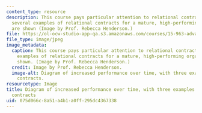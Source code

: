 ```yaml
---
content_type: resource
description: This course pays particular attention to relational contracts; here,
  several examples of relational contracts for a mature, high-performing organization
  are shown (Image by Prof. Rebecca Henderson.)
file: https://ol-ocw-studio-app-qa.s3.amazonaws.com/courses/15-963-advanced-strategy-spring-2008/075d066c8a51a4b1a0ff295dc4367338_15-963s08.jpg
file_type: image/jpeg
image_metadata:
  caption: This course pays particular attention to relational contracts; here, several
    examples of relational contracts for a mature, high-performing organization are
    shown. (Image by Prof. Rebecca Henderson.)
  credit: Image by Prof. Rebecca Henderson.
  image-alt: Diagram of increased performance over time, with three examples of relational
    contracts.
resourcetype: Image
title: Diagram of increased performance over time, with three examples of relational
  contracts
uid: 075d066c-8a51-a4b1-a0ff-295dc4367338
---
```

